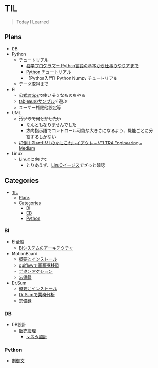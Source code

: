 # TIL

>Today I Learned

## Plans

- DB
- Python
  - チュートリアル
    - [独学プログラマー Python言語の基本から仕事のやり方まで](https://honto.jp/ebook/pd_28990263.html)
    - [Python チュートリアル](https://docs.python.org/ja/3/tutorial/index.html)
    - [【Python入門】Python Numpy チュートリアル](https://avinton.com/academy/python-numpy-tutorial-japanese/)
  - データ取得まで
- BI
  - [公式のtips](http://navi.wingarc.com/motionboard/)で使いそうなものをやる
  - [tableauのサンプル](https://public.tableau.com/s/resources?build=20183.18.1219.1533&edition=public&lang=ja-jp&platform=windows&version=2018.3)で遊ぶ
  - ユーザー権限他設定等
- UML
  - ~~汚いので何とかしたい~~
    - なんともなりませんでした
    - 方向指示語でコントロール可能な大きさになるよう、機能ごとに分割するしかない
  - [打倒！PlantUMLのなにこれレイアウト – VELTRA Engineering – Medium](https://medium.com/veltra-engineering/how-difficult-it-is-to-adjust-the-layout-using-plantuml-997884410db5)
- Linux
  - LinuCに向けて
    - とりあえず、[LinuCイージス](https://www.infraeye.com/study/studyz4.html)でざっと確認

## Categories

- [TIL](#til)
  - [Plans](#plans)
  - [Categories](#categories)
    - [BI](#bi)
    - [DB](#db)
    - [Python](#python)

### BI

- BI全般
  - [BIシステムのアーキテクチャ](./BI/BI.md)
- MotionBoard
  - [概要とインストール](./BI/MotionBoard/Install.md)
  - [guiflowで画面遷移図](./BI/MotionBoard/guiflow.md)
  - [ボタンアクション](./BI/MotionBoard/buttonAction.md)
  - [忘備録](./BI/MotionBoard/tips.md)
- Dr.Sum
  - [概要とインストール](./BI/Dr.Sum/Install.md)
  - [Dr.Sumで業務分析](./BI/Dr.Sum/Analysis.md)
  - [忘備録](./BI/Dr.Sum/tips.md)

### DB

- DB設計
  - [販売管理](./DB/販売管理.md)
    - [マスタ設計](./DB/販売管理_マスタ.md)

### Python

- [制御文](./Python/loop.md)
